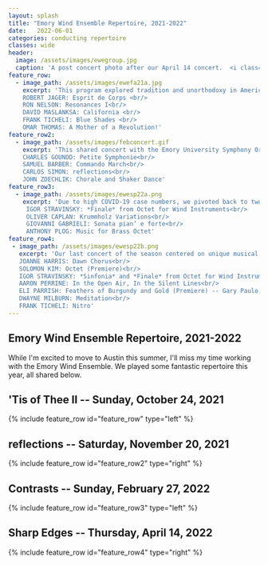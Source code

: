 ```yaml
---
layout: splash
title: "Emory Wind Ensemble Repertoire, 2021-2022"
date:   2022-06-01
categories: conducting repertoire
classes: wide
header:
  image: /assets/images/ewegroup.jpg
  caption: 'A post concert photo after our April 14 concert.  <i class="fas fa-camera-retro"></i> Brent Allman'
feature_row:
  - image_path: /assets/images/ewefa21a.jpg
    excerpt: 'This program explored tradition and unorthodoxy in American music for the wind band. The "two" comes from the fact that this repertoire was originally rehearsed for our concert in April 2020. A year and a half later, we were able to reprise the same music and share it with an in-person audience.<br/><br/>
    ROBERT JAGER: Esprit de Corps <br/>
    RON NELSON: Resonances I<br/>
    DAVID MASLANKSA: California <br/>
    FRANK TICHELI: Blue Shades <br/>
    OMAR THOMAS: A Mother of a Revolution!'
feature_row2:
  - image_path: /assets/images/febconcert.gif
    excerpt: 'This shared concert with the Emory University Symphony Orchestra featured a *reflection* of quintessential works. The exception was Carlos Simon&#39;s new composition for wind ensemble.<br/><br/>
    CHARLES GOUNOD: Petite Symphonie<br/>
    SAMUEL BARBER: Commando March<br/>
    CARLOS SIMON: reflections<br/>
    JOHN ZDECHLIK: Chorale and Shaker Dance'
feature_row3:
  - image_path: /assets/images/ewesp22a.png
    excerpt: 'Due to high COVID-19 case numbers, we pivoted back to two chamber ensembles for this concert cycle: a brass choir and a chamber winds group of Stravinsky octet instrumentation.<br/><br/>
     IGOR STRAVINSKY: *Finale* from Octet for Wind Instruments<br/>
     OLIVER CAPLAN: Krummholz Variations<br/>
     GIOVANNI GABRIELI: Sonata pian’ e forte<br/>
     ANTHONY PLOG: Music for Brass Octet'
feature_row4:
 - image_path: /assets/images/ewesp22b.png
   excerpt: 'Our last concert of the season centered on unique musical textures. Additionally, it included two premieres by Emory University students.<br/><br/>
   JOANNE HARRIS: Dawn Chorus<br/>
   SOLOMON KIM: Octet (Premiere)<br/>
   IGOR STRAVINSKY: *Sinfonia* and *Finale* from Octet for Wind Instruments<br/>
   AARON PERRINE: In the Open Air, In the Silent Lines<br/>
   ELI PARRISH: Feathers of Burgundy and Gold (Premiere) -- Gary Paulo, Saxophone<br/>
   DWAYNE MILBURN: Meditation<br/>
   FRANK TICHELI: Nitro'
---
```

## Emory Wind Ensemble Repertoire, 2021-2022

While I'm excited to move to Austin this summer, I'll miss my time working with the Emory Wind Ensemble. We played some fantastic repertoire this year, all shared below.

## 'Tis of Thee II -- Sunday, October 24, 2021
{% include feature_row id="feature_row" type="left" %}

## reflections -- Saturday, November 20, 2021
{% include feature_row id="feature_row2" type="right" %}

## Contrasts -- Sunday, February 27, 2022
{% include feature_row id="feature_row3" type="left" %}

## Sharp Edges -- Thursday, April 14, 2022
{% include feature_row id="feature_row4" type="right" %}
